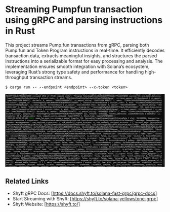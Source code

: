 # Streaming Pumpfun transaction using gRPC and parsing instructions in Rust

This project streams Pump.fun transactions from gRPC, parsing both Pump.fun and Token Program instructions in real-time. It efficiently decodes transaction data, extracts meaningful insights, and structures the parsed instructions into a serializable format for easy processing and analysis. The implementation ensures smooth integration with Solana’s ecosystem, leveraging Rust’s strong type safety and performance for handling high-throughput transaction streams.

```
$ cargo run -- --endpoint <endpoint> --x-token <token>
```

![screenshot](assets/usage-screenshot.png?raw=true "Screenshot")

## Related Links

- Shyft gRPC Docs: [https://docs.shyft.to/solana-fast-grpc/grpc-docs]  
- Start Streaming with Shyft: [https://shyft.to/solana-yellowstone-grpc]  
- Shyft Website: [https://shyft.to/]